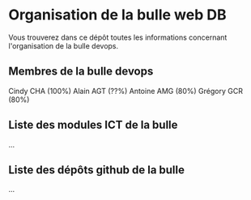 # Organisation de la bulle web DB

Vous trouverez dans ce dépôt toutes les informations concernant l'organisation de la bulle devops.

## Membres de la bulle devops

Cindy CHA (100%)
Alain AGT (??%)
Antoine AMG (80%)
Grégory GCR (80%)

## Liste des modules ICT de la bulle

...

## Liste des dépôts github de la bulle

...